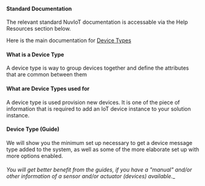 #### Standard Documentation

The relevant standard NuvIoT documentation is accessable via the Help Resources section below.

Here is the main documentation for <a href="https://support.nuviot.com/help.html#/devices/devicetypes" target="_blank">Device Types</a>

#### What is a Device Type

A device type is way to group devices together and define the attributes that are common between them

#### What are Device Types used for

A device type is used provision new devices.  It is one of the piece of information that is required to add an IoT device instance to your solution instance.

#### Device Type (Guide)

We will show you the minimum set up necessary to get a device message type added to the system, as well as some of the more elaborate set up with more options enabled.

#### 

_You will get better benefit from the guides, if you have a "manual" and/or other information of a sensor and/or actuator (devices) available.__

